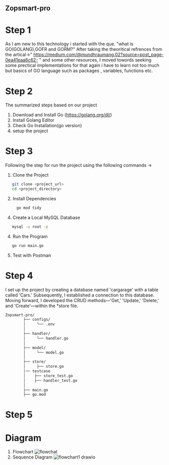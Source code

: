 ## Zopsmart-pro

# Step 1

As I am new to this technology i started with the que. "what is GO(GOLANG),GOFR and GORM?"
After taking the theoritical refrences from the artical->" https://medium.com/@mundhraumang.02?source=post_page-0ea41eaa6c62-  " and some other resources, I moved towords seeking some prectical implementations for that again i have to learn  not too much but basics of GO language such as packages , variables, functions etc.

# Step 2

The summarized steps based on our project 
1. Download and Install Go (https://golang.org/dl/)
2. Install Golang Editor
3. Check Go Installation(go version)
4. setup the project

# Step 3

Following the step for run the project using the following commands ->

1. Clone the Project
``` bash
   git clone <project_url>
   cd <project_directory>
```
2. Install Dependencies 
```bash
     go mod tidy
```
4. Create a Local MySQL Database
``` bash
   mysql -u root -p
```
4. Run the Program
``` bash
   go run main.go
```
5. Test with Postman 


# Step 4

I set up the project by creating a database named 'cargarage' with a table called 'Cars.' Subsequently, I established a connection to this database. Moving forward, I developed the CRUD methods—'Get,' 'Update,' 'Delete,' and 'Create'—within the *store file.
``` bash
Zopsmart-pro/
        ├── configs/
        │     └── .env
        │
        ├── handler/
        │     └── handler.go
        │
        ├── model/
        │     └── model.go
        │
        ├── store/
        │     ├── store.go
        │── testcase
        │    ├── store_test.go
        │    ├── handler_test.go
        │       
        ├── main.go
        ├── go.mod
```

# Step 5

# Diagram
1. Flowchart ![flowchat](https://github.com/Mohinidhakad/Zopsmart-pro/assets/99878435/893f3024-5764-447e-ae63-22b143c7a308)
2. Sequence Diagram ![flowchart1 drawio](https://github.com/Mohinidhakad/Zopsmart-pro/assets/99878435/317c43d2-30c6-4fd3-99ea-dade5780f33b)


    


                                                                        

                                                                  
